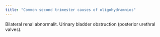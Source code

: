```yaml
---
title: "Common second trimester causes of oligohydramnios"
---
```

Bilateral renal abnormalit. Urinary bladder obstruction (posterior urethral valves).

